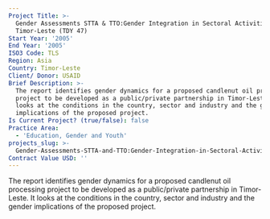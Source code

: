 ```yaml
---
Project Title: >-
  Gender Assessments STTA & TTO:Gender Integration in Sectoral Activities:
  Timor-Leste (TDY 47)
Start Year: '2005'
End Year: '2005'
ISO3 Code: TLS
Region: Asia
Country: Timor-Leste
Client/ Donor: USAID
Brief Description: >-
  The report identifies gender dynamics for a proposed candlenut oil processing
  project to be developed as a public/private partnership in Timor-Leste. It
  looks at the conditions in the country, sector and industry and the gender
  implications of the proposed project.
Is Current Project? (true/false): false
Practice Area:
  - 'Education, Gender and Youth'
projects_slug: >-
  Gender-Assessments-STTA-and-TTO:Gender-Integration-in-Sectoral-Activities:-Timor-Leste-(TDY-47)
Contract Value USD: ''
---
```

The report identifies gender dynamics for a proposed candlenut oil processing project to be developed as a public/private partnership in Timor-Leste. It looks at the conditions in the country, sector and industry and the gender implications of the proposed project.